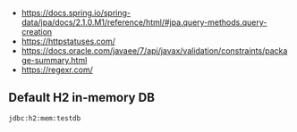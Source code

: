 * https://docs.spring.io/spring-data/jpa/docs/2.1.0.M1/reference/html/#jpa.query-methods.query-creation
* https://httpstatuses.com/
* https://docs.oracle.com/javaee/7/api/javax/validation/constraints/package-summary.html
* https://regexr.com/

## Default H2 in-memory DB

`jdbc:h2:mem:testdb`

